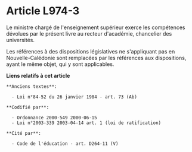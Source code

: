 # Article L974-3

Le ministre chargé de l'enseignement supérieur exerce les compétences dévolues par le présent livre au recteur d'académie,
chancelier des universités.

Les références à des dispositions législatives ne s'appliquant pas en Nouvelle-Calédonie sont remplacées par les références
aux dispositions, ayant le même objet, qui y sont applicables.

**Liens relatifs à cet article**

	**Anciens textes**:

	  - Loi n°84-52 du 26 janvier 1984 - art. 73 (Ab)

	**Codifié par**:

	  - Ordonnance 2000-549 2000-06-15
	  - Loi n°2003-339 2003-04-14 art. 1 (loi de ratification)

	**Cité par**:

	  - Code de l'éducation - art. D264-11 (V)
